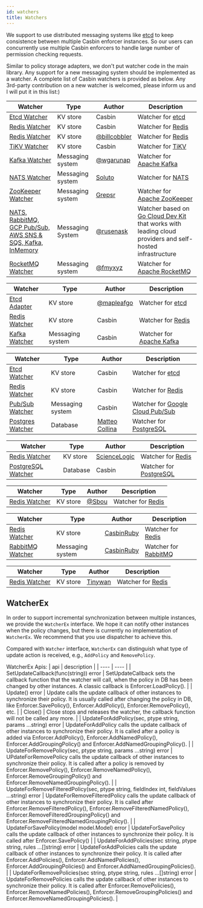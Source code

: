 ```yaml
---
id: watchers
title: Watchers
---
```


We support to use distributed messaging systems like [etcd](https://github.com/coreos/etcd) to keep consistence between multiple Casbin enforcer instances. So our users can concurrently use multiple Casbin enforcers to handle large number of permission checking requests.

Similar to policy storage adapters, we don't put watcher code in the main library. Any support for a new messaging system should be implemented as a watcher. A complete list of Casbin watchers is provided as below. Any 3rd-party contribution on a new watcher is welcomed, please inform us and I will put it in this list:)

<!--DOCUSAURUS_CODE_TABS-->

<!--Go-->
Watcher | Type | Author | Description
----|------|----|----
[Etcd Watcher](https://github.com/casbin/etcd-watcher) | KV store | Casbin | Watcher for [etcd](https://github.com/coreos/etcd)
[Redis Watcher](https://github.com/casbin/redis-watcher) | KV store | Casbin | Watcher for [Redis](http://redis.io/)
[Redis Watcher](https://github.com/billcobbler/casbin-redis-watcher) | KV store | [@billcobbler](https://github.com/billcobbler) | Watcher for [Redis](http://redis.io/)
[TiKV Watcher](https://github.com/casbin/tikv-watcher) | KV store | Casbin | Watcher for [TiKV](https://github.com/tikv/tikv)
[Kafka Watcher](https://github.com/wgarunap/casbin-kafka-watcher) | Messaging system | [@wgarunap](https://github.com/wgarunap) | Watcher for [Apache Kafka](https://kafka.apache.org/)
[NATS Watcher](https://github.com/Soluto/casbin-nats-watcher) | Messaging system | [Soluto](https://github.com/Soluto) | Watcher for [NATS](https://nats.io/)
[ZooKeeper Watcher](https://github.com/grepsr/casbin-zk-watcher) | Messaging system | [Grepsr](https://github.com/grepsr) | Watcher for [Apache ZooKeeper](https://zookeeper.apache.org/)
[NATS, RabbitMQ, GCP Pub/Sub, AWS SNS & SQS, Kafka, InMemory](https://github.com/rusenask/casbin-go-cloud-watcher) | Messaging System | [@rusenask](https://github.com/rusenask/) | Watcher based on [Go Cloud Dev Kit](https://gocloud.dev/) that works with leading cloud providers and self-hosted infrastructure |
[RocketMQ Watcher](https://github.com/fmyxyz/casbin-rocketmq-watcher) | Messaging system | [@fmyxyz](https://github.com/fmyxyz) | Watcher for [Apache RocketMQ](https://rocketmq.apache.org/)

<!--Java-->
Watcher | Type | Author | Description
----|------|----|----
[Etcd Adapter](https://github.com/mapleafgo/jcasbin-extra) | KV store | [@mapleafgo](https://github.com/mapleafgo) | Watcher for [etcd](https://github.com/coreos/etcd)
[Redis Watcher](https://github.com/jcasbin/redis-watcher) | KV store | Casbin | Watcher for [Redis](http://redis.io/)
[Kafka Watcher](https://github.com/jcasbin/kafka-watcher) | Messaging system | Casbin | Watcher for [Apache Kafka](https://kafka.apache.org/)

<!--Node.js-->
Watcher | Type | Author | Description
----|------|----|----
[Etcd Watcher](https://github.com/node-casbin/etcd-watcher) | KV store | Casbin | Watcher for [etcd](https://github.com/coreos/etcd)
[Redis Watcher](https://github.com/node-casbin/redis-watcher) | KV store | Casbin | Watcher for [Redis](http://redis.io/)
[Pub/Sub Watcher](https://github.com/node-casbin/pubsub-watcher) | Messaging system | Casbin | Watcher for [Google Cloud Pub/Sub](https://cloud.google.com/pubsub/docs)
[Postgres Watcher](https://github.com/mcollina/casbin-pg-watcher) | Database | [Matteo Collina](https://github.com/mcollina/) | Watcher for [PostgreSQL](https://www.postgresql.org/)

<!--Python-->
Watcher | Type | Author | Description
----|------|----|----
[Redis Watcher](https://github.com/ScienceLogic/flask-casbin-redis-watcher) | KV store | [ScienceLogic](https://github.com/ScienceLogic) | Watcher for [Redis](http://redis.io/)
[PostgreSQL Watcher](https://github.com/pycasbin/postgresql-watcher) | Database | Casbin| Watcher for [PostgreSQL](https://www.postgresql.org/)

<!--.NET-->
Watcher | Type | Author | Description
----|------|----|----
[Redis Watcher](https://github.com/Sbou/Casbin.NET-Redis-Watcher) | KV store | [@Sbou](https://github.com/Sbou) | Watcher for [Redis](http://redis.io/)

<!--Ruby-->
Watcher | Type | Author | Description
----|------|----|----
[Redis Watcher](https://github.com/CasbinRuby/casbin-ruby-redis-watcher) | KV store | [CasbinRuby](https://github.com/CasbinRuby) | Watcher for [Redis](http://redis.io/)
[RabbitMQ Watcher](https://github.com/CasbinRuby/casbin-ruby-rabbitmq-watcher) | Messaging system | [CasbinRuby](https://github.com/CasbinRuby) | Watcher for [RabbitMQ](https://www.rabbitmq.com/)

<!--PHP-->
Watcher | Type | Author | Description
----|------|----|----
[Redis Watcher](https://github.com/Tinywan/casbin) | KV store | [Tinywan](https://github.com/Tinywan) | Watcher for [Redis](http://redis.io/)

<!--END_DOCUSAURUS_CODE_TABS-->

## WatcherEx

In order to support incremental synchronization between multiple instances, we provide the `WatcherEx` interface. We hope it can notify other instances when the policy changes, but there is currently no implementation of `WatcherEx`. We recommend that you use dispatcher to achieve this. 

Compared with `Watcher` interface, `WatcherEx` can distinguish what type of update action is received, e.g., `AddPolicy` and `RemovePolicy`. 

WatcherEx Apis:
| api | description |
| ---- | ---- |
| SetUpdateCallback(func(string)) error | SetUpdateCallback sets the callback function that the watcher will call, when the policy in DB has been changed by other instances. A classic callback is Enforcer.LoadPolicy(). |
| Update() error | Update calls the update callback of other instances to synchronize their policy. It is usually called after changing the policy in DB, like Enforcer.SavePolicy(), Enforcer.AddPolicy(), Enforcer.RemovePolicy(), etc. |
| Close() | Close stops and releases the watcher, the callback function will not be called any more. |
| UpdateForAddPolicy(sec, ptype string, params ...string) error | UpdateForAddPolicy calls the update callback of other instances to synchronize their policy. It is called after a policy is added via Enforcer.AddPolicy(), Enforcer.AddNamedPolicy(), Enforcer.AddGroupingPolicy() and Enforcer.AddNamedGroupingPolicy(). |
| UpdateForRemovePolicy(sec, ptype string, params ...string) error | UPdateForRemovePolicy calls the update callback of other instances to synchronize their policy. It is called after a policy is removed by Enforcer.RemovePolicy(), Enforcer.RemoveNamedPolicy(), Enforcer.RemoveGroupingPolicy() and Enforcer.RemoveNamedGroupingPolicy(). |
| UpdateForRemoveFilteredPolicy(sec, ptype string, fieldIndex int, fieldValues ...string) error | UpdateForRemoveFilteredPolicy calls the update callback of other instances to synchronize their policy. It is called after Enforcer.RemoveFilteredPolicy(), Enforcer.RemoveFilteredNamedPolicy(), Enforcer.RemoveFilteredGroupingPolicy() and Enforcer.RemoveFilteredNamedGroupingPolicy(). |
| UpdateForSavePolicy(model model.Model) error | UpdateForSavePolicy calls the update callback of other instances to synchronize their policy. It is called after Enforcer.SavePolicy() |
| UpdateForAddPolicies(sec string, ptype string, rules ...[]string) error | UpdateForAddPolicies calls the update callback of other instances to synchronize their policy. It is called after Enforcer.AddPolicies(), Enforcer.AddNamedPolicies(), Enforcer.AddGroupingPolicies() and Enforcer.AddNamedGroupingPolicies(). |
| UpdateForRemovePolicies(sec string, ptype string, rules ...[]string) error | UpdateForRemovePolicies calls the update callback of other instances to synchronize their policy. It is called after  Enforcer.RemovePolicies(), Enforcer.RemoveNamedPolicies(), Enforcer.RemoveGroupingPolicies() and Enforcer.RemoveNamedGroupingPolicies(). |
